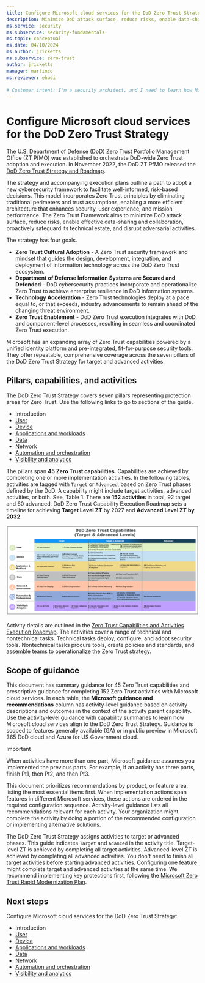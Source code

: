 ```yaml
---
title: Configure Microsoft cloud services for the DoD Zero Trust Strategy
description: Minimize DoD attack surface, reduce risks, enable data-sharing and collaboration, safeguard the technical estate, and disrupt adversarial activities.
ms.service: security
ms.subservice: security-fundamentals
ms.topic: conceptual
ms.date: 04/10/2024
ms.author: jricketts
ms.subservice: zero-trust
author: jricketts
manager: martinco
ms.reviewer: ehudi

# Customer intent: I'm a security architect, and I need to learn how Microsoft cloud services align to the DoD Zero Trust Strategy so I can prioritize, deploy, and configure Zero Trust capabilities. My goal is to complete DoD Zero Trust activities for my organization. 
---
```


# Configure Microsoft cloud services for the DoD Zero Trust Strategy

The U.S. Department of Defense (DoD) Zero Trust Portfolio Management Office (ZT PfMO) was established to orchestrate DoD-wide Zero Trust adoption and execution. In November 2022, the DoD ZT PfMO released the [DoD Zero Trust Strategy and Roadmap](https://www.defense.gov/News/Releases/Release/Article/3225919/department-of-defense-releases-zero-trust-strategy-and-roadmap/). 

The strategy and accompanying execution plans outline a path to adopt a new cybersecurity framework to facilitate well-informed, risk-based decisions. This model incorporates Zero Trust principles by eliminating traditional perimeters and trust assumptions, enabling a more efficient architecture that enhances security, user experience, and mission performance. The Zero Trust Framework aims to minimize DoD attack surface, reduce risks, enable effective data-sharing and collaboration, proactively safeguard its technical estate, and disrupt adversarial activities.

The strategy has four goals.

* **Zero Trust Cultural Adoption** - A Zero Trust security framework and mindset that guides the design, development, integration, and deployment of information technology across the DoD Zero Trust ecosystem.
* **Department of Defense Information Systems are Secured and Defended** - DoD cybersecurity practices incorporate and operationalize Zero Trust to achieve enterprise resilience in DoD information systems.
* **Technology Acceleration** - Zero Trust technologies deploy at a pace equal to, or that exceeds, industry advancements to remain ahead of the changing threat environment.
* **Zero Trust Enablement** - DoD Zero Trust execution integrates with DoD, and component-level processes, resulting in seamless and coordinated Zero Trust execution.

Microsoft has an expanding array of Zero Trust capabilities powered by a unified identity platform and pre-integrated, fit-for-purpose security tools. They offer repeatable, comprehensive coverage across the seven pillars of the DoD Zero Trust Strategy for target and advanced activities.

## Pillars, capabilities, and activities

The DoD Zero Trust Strategy covers seven pillars representing protection areas for Zero Trust. Use the following links to go to sections of the guide. 

* Introduction
* [User](dod-zero-trust-strategy-user.md)
* [Device](dod-zero-trust-strategy-device.md)
* [Applications and workloads](dod-zero-trust-strategy-apps.md)
* [Data](dod-zero-trust-strategy-data.md)
* [Network](dod-zero-trust-strategy-network.md)
* [Automation and orchestration](dod-zero-trust-strategy-automation.md)
* [Visibility and analytics](dod-zero-trust-strategy-visibility.md)

The pillars span **45 Zero Trust capabilities**. Capabilities are achieved by completing one or more implementation activities. In the following tables, activities are tagged with `Target` or `Advanced`, based on Zero Trust phases defined by the DoD. A capability might include target activities, advanced activities, or both. See, Table 1. There are **152 activities** in total, 92 target and 60 advanced. DoD Zero Trust Capability Execution Roadmap sets a timeline for achieving **Target Level ZT** by 2027 and **Advanced Level ZT by 2032**.

   ![Table of zero trust capabilities and the seven pillars.](./media/dod-zero-trust-strategy/zero-trust-capabilities.png)

Activity details are outlined in the [Zero Trust Capabilities and Activities Execution Roadmap](https://dodcio.defense.gov/Portals/0/Documents/Library/ZTCapabilitiesActivities.pdf). The activities cover a range of technical and nontechnical tasks. Technical tasks deploy, configure, and adopt security tools. Nontechnical tasks procure tools, create policies and standards, and assemble teams to operationalize the Zero Trust strategy.

## Scope of guidance

This document has summary guidance for 45 Zero Trust capabilities and prescriptive guidance for completing 152 Zero Trust activities with Microsoft cloud services. In each table, the **Microsoft guidance and recommendations** column has activity-level guidance based on activity descriptions and outcomes in the context of the activity parent capability. Use the activity-level guidance with capability summaries to learn how Microsoft cloud services align to the DoD Zero Trust Strategy. Guidance is scoped to features generally available (GA) or in public preview in Microsoft 365 DoD cloud and Azure for US Government cloud. 

> [!IMPORTANT]
> When activities have more than one part, Microsoft guidance assumes you implemented the previous parts. For example, if an activity has three parts, finish Pt1, then Pt2, and then Pt3.

This document prioritizes recommendations by product, or feature area, listing the most essential items first. When implementation actions span features in different Microsoft services, these actions are ordered in the required configuration sequence. Activity-level guidance lists all recommendations relevant for each activity. Your organization might complete the activity by doing a portion of the recommended configuration or implementing alternative solutions.

The DoD Zero Trust Strategy assigns activities to target or advanced phases. This guide indicates `Target` and `Adanced` in the activity title. Target-level ZT is achieved by completing all target activities. Advanced-level ZT is achieved by completing all advanced activities. You don't need to finish all target activities before starting advanced activities. Configuring one feature might complete target and advanced activities at the same time. We recommend implementing key protections first, following the [Microsoft Zero Trust Rapid Modernization Plan](/security/zero-trust/zero-trust-ramp-overview).

## Next steps

Configure Microsoft cloud services for the DoD Zero Trust Strategy:

* Introduction
* [User](dod-zero-trust-strategy-user.md)
* [Device](dod-zero-trust-strategy-device.md)
* [Applications and workloads](dod-zero-trust-strategy-apps.md)
* [Data](dod-zero-trust-strategy-data.md)
* [Network](dod-zero-trust-strategy-network.md)
* [Automation and orchestration](dod-zero-trust-strategy-automation.md)
* [Visibility and analytics](dod-zero-trust-strategy-visibility.md)
